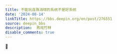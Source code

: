 ```yaml
---
title: 不能玩连珠消球的系统不是好系统
date: '2024-08-14'
linkTitle: https://bbs.deepin.org/en/post/276551
source: deepin_bbs
description:  燕戏竹林 
disable_comments: true
---
```

🏀
